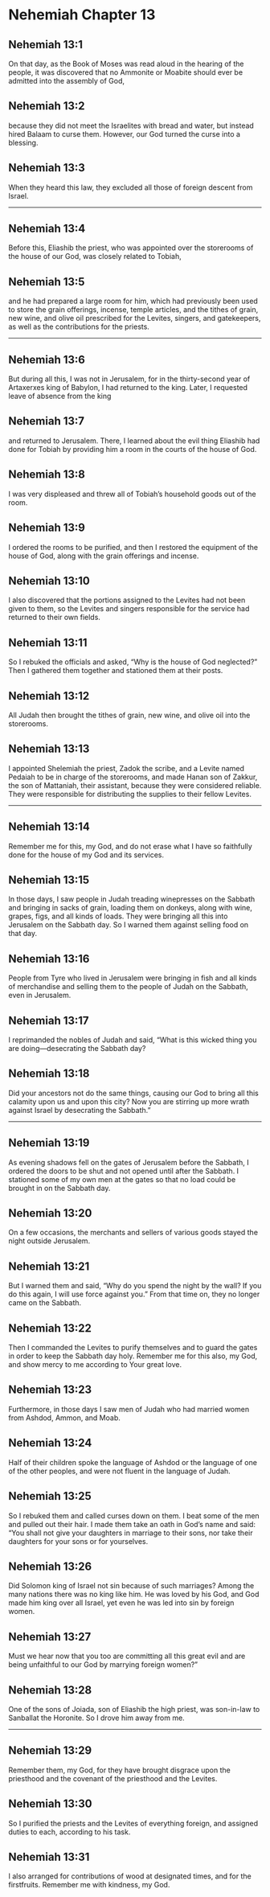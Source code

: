 # Nehemiah Chapter 13

## Nehemiah 13:1

On that day, as the Book of Moses was read aloud in the hearing of the people, it was discovered that no Ammonite or Moabite should ever be admitted into the assembly of God,

## Nehemiah 13:2

because they did not meet the Israelites with bread and water, but instead hired Balaam to curse them. However, our God turned the curse into a blessing.

## Nehemiah 13:3

When they heard this law, they excluded all those of foreign descent from Israel.

---

## Nehemiah 13:4

Before this, Eliashib the priest, who was appointed over the storerooms of the house of our God, was closely related to Tobiah,

## Nehemiah 13:5

and he had prepared a large room for him, which had previously been used to store the grain offerings, incense, temple articles, and the tithes of grain, new wine, and olive oil prescribed for the Levites, singers, and gatekeepers, as well as the contributions for the priests.

---

## Nehemiah 13:6

But during all this, I was not in Jerusalem, for in the thirty-second year of Artaxerxes king of Babylon, I had returned to the king. Later, I requested leave of absence from the king

## Nehemiah 13:7

and returned to Jerusalem. There, I learned about the evil thing Eliashib had done for Tobiah by providing him a room in the courts of the house of God.

## Nehemiah 13:8

I was very displeased and threw all of Tobiah’s household goods out of the room.

## Nehemiah 13:9

I ordered the rooms to be purified, and then I restored the equipment of the house of God, along with the grain offerings and incense.

## Nehemiah 13:10

I also discovered that the portions assigned to the Levites had not been given to them, so the Levites and singers responsible for the service had returned to their own fields.

## Nehemiah 13:11

So I rebuked the officials and asked, “Why is the house of God neglected?” Then I gathered them together and stationed them at their posts.

## Nehemiah 13:12

All Judah then brought the tithes of grain, new wine, and olive oil into the storerooms.

## Nehemiah 13:13

I appointed Shelemiah the priest, Zadok the scribe, and a Levite named Pedaiah to be in charge of the storerooms, and made Hanan son of Zakkur, the son of Mattaniah, their assistant, because they were considered reliable. They were responsible for distributing the supplies to their fellow Levites.

---

## Nehemiah 13:14

Remember me for this, my God, and do not erase what I have so faithfully done for the house of my God and its services.

## Nehemiah 13:15

In those days, I saw people in Judah treading winepresses on the Sabbath and bringing in sacks of grain, loading them on donkeys, along with wine, grapes, figs, and all kinds of loads. They were bringing all this into Jerusalem on the Sabbath day. So I warned them against selling food on that day.

## Nehemiah 13:16

People from Tyre who lived in Jerusalem were bringing in fish and all kinds of merchandise and selling them to the people of Judah on the Sabbath, even in Jerusalem.

## Nehemiah 13:17

I reprimanded the nobles of Judah and said, “What is this wicked thing you are doing—desecrating the Sabbath day?

## Nehemiah 13:18

Did your ancestors not do the same things, causing our God to bring all this calamity upon us and upon this city? Now you are stirring up more wrath against Israel by desecrating the Sabbath.”

---

## Nehemiah 13:19

As evening shadows fell on the gates of Jerusalem before the Sabbath, I ordered the doors to be shut and not opened until after the Sabbath. I stationed some of my own men at the gates so that no load could be brought in on the Sabbath day.

## Nehemiah 13:20

On a few occasions, the merchants and sellers of various goods stayed the night outside Jerusalem.

## Nehemiah 13:21

But I warned them and said, “Why do you spend the night by the wall? If you do this again, I will use force against you.” From that time on, they no longer came on the Sabbath.

## Nehemiah 13:22

Then I commanded the Levites to purify themselves and to guard the gates in order to keep the Sabbath day holy. Remember me for this also, my God, and show mercy to me according to Your great love.

## Nehemiah 13:23

Furthermore, in those days I saw men of Judah who had married women from Ashdod, Ammon, and Moab.

## Nehemiah 13:24

Half of their children spoke the language of Ashdod or the language of one of the other peoples, and were not fluent in the language of Judah.

## Nehemiah 13:25

So I rebuked them and called curses down on them. I beat some of the men and pulled out their hair. I made them take an oath in God’s name and said: “You shall not give your daughters in marriage to their sons, nor take their daughters for your sons or for yourselves.

## Nehemiah 13:26

Did Solomon king of Israel not sin because of such marriages? Among the many nations there was no king like him. He was loved by his God, and God made him king over all Israel, yet even he was led into sin by foreign women.

## Nehemiah 13:27

Must we hear now that you too are committing all this great evil and are being unfaithful to our God by marrying foreign women?”

## Nehemiah 13:28

One of the sons of Joiada, son of Eliashib the high priest, was son-in-law to Sanballat the Horonite. So I drove him away from me.

---

## Nehemiah 13:29

Remember them, my God, for they have brought disgrace upon the priesthood and the covenant of the priesthood and the Levites.

## Nehemiah 13:30

So I purified the priests and the Levites of everything foreign, and assigned duties to each, according to his task.

## Nehemiah 13:31

I also arranged for contributions of wood at designated times, and for the firstfruits. Remember me with kindness, my God.
